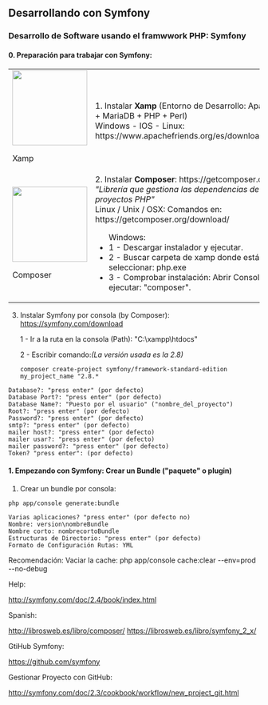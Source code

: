 ## Desarrollando con Symfony
### Desarrollo de Software usando el framwwork PHP: Symfony

#### 0. Preparación para trabajar con Symfony:



<table>
	<tr>
		<td>
			<div
				<a href="https://www.apachefriends.org/es/index.html" target="_blank">
					<img src="https://d16zszyyqlzz6z.cloudfront.net/images/xampp-logo-ac950edf.svg" width="150">
					<br><p>Xamp</p>
				</a>
			</div>
		</td>
		<td>
			<div>
				1. Instalar <b>Xamp</b> (Entorno de Desarrollo: Apache + MariaDB + PHP + Perl)<br>
				Windows - IOS - Linux: https://www.apachefriends.org/es/download.html
    	</div>
    </td>
	</tr>
	<tr>
		<td>
			<div
				<a href="https://getcomposer.org/" target="_blank">
					<img src="https://getcomposer.org/img/logo-composer-transparent2.png" width="150">
					<br><p>Composer</p>
				</a>
			</div>
		</td>
		<td>
			<div>
				2. Instalar <b>Composer</b>: https://getcomposer.org/<br>
				<i>"Librería que gestiona las dependencias de los proyectos PHP"</i><br>
				Linux / Unix / OSX: Comandos en: https://getcomposer.org/download/<br>
					<ul>Windows:
					    <li>1 - Descargar instalador y ejecutar.</li>
					    <li>2 - Buscar carpeta de xamp donde está php y seleccionar: php.exe</li>
					    <li>3 - Comprobar instalación: Abrir Consola y ejecutar: "composer".</li>
					</ul>
    	</div>
    </td>
	</tr>
</table>

3. Instalar Symfony por consola (by Composer): https://symfony.com/download  

    1 - Ir a la ruta en la consola (Path): "C:\xampp\htdocs\"

    2 - Escribir comando:_(La versión usada es la 2.8)_  

	~~~
	composer create-project symfony/framework-standard-edition my_project_name "2.8.*
	~~~
  
~~~
Database?: "press enter" (por defecto)
Database Port?: "press enter" (por defecto)
Database Name?: "Puesto por el usuario" ("nombre_del_proyecto")
Root?: "press enter" (por defecto)
Password?: "press enter" (por defecto)
smtp?: "press enter" (por defecto)
mailer host?: "press enter" (por defecto)
mailer usar?: "press enter" (por defecto)
mailer password?: "press enter" (por defecto)
Token? "press enter": (por defecto)
~~~

#### 1. Empezando con Symfony: Crear un Bundle ("paquete" o plugin)
1. Crear un bundle por consola:  
~~~
php app/console generate:bundle
~~~

~~~
Varias aplicaciones? "press enter" (por defecto no)
Nombre: version\nombreBundle
Nombre corto: nombrecortoBundle
Estructuras de Directorio: "press enter" (por defecto)
Formato de Configuración Rutas: YML
~~~

Recomendación: Vaciar la cache: php app/console cache:clear --env=prod --no-debug


Help:  

http://symfony.com/doc/2.4/book/index.html

Spanish:  

http://librosweb.es/libro/composer/
https://librosweb.es/libro/symfony_2_x/

GtiHub Symfony:  

https://github.com/symfony  

Gestionar Proyecto con GitHub:  

http://symfony.com/doc/2.3/cookbook/workflow/new_project_git.html
